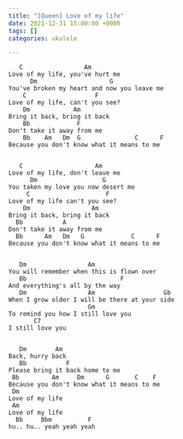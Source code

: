 ```yaml
---
title: "[Queen] Love of my life"
date: 2021-12-31 15:00:00 +0000
tags: []
categories: ukulele

---
```

       C                 Am
    Love of my life, you've hurt me
          Dm                    G
    You've broken my heart and now you leave me
        C                   F
    Love of my life, can't you see?
        Dm            Am
    Bring it back, bring it back
        Bb             F
    Don't take it away from me
        Bb    Am   Dm  G               C      F
    Because you don't know what it means to me
    
    
       C                    Am
    Love of my life, don't leave me
          Dm                  G
    You taken my love you now desert me
         C                     F
    Love of my life can't you see?
        Dm                 Am
    Bring it back, bring it back
      Bb           A
    Don't take it away from me
      Bb      Am   Dm   G             C      F
    Because you don't know what it means to me
    
    
       Dm                 Am
    You will remember when this is flown over
       Bb                          F
    And everything's all by the way
       Dm                 Am                   Gb   
    When I grow older I will be there at your side
                          Gm
    To remind you how I still love you
           C7
    I still love you
    
    
       Dm        Am
    Back, hurry back
       Bb           F
    Please bring it back home to me
     Bb         Am     Dm      G       C    F
    Because you don't know what it means to me
     Dm
    Love of my life
     Am                     
    Love of my life         
      Bb     Bbm          F
    hu.. hu.. yeah yeah yeah